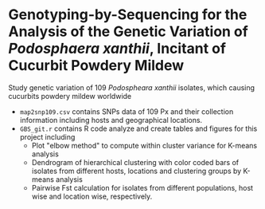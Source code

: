 # Genotyping-by-Sequencing for the Analysis of the Genetic Variation of *Podosphaera xanthii*, Incitant of Cucurbit Powdery Mildew 
Study genetic variation of 109  *Podospheara xanthii* isolates, which causing cucurbits powdery mildew worldwide <br>

- `map2snp109.csv` contains SNPs data of 109 Px and their collection information including hosts and geographical locations. 
- `GBS_git.r` contains R code analyze and create tables and figures for this project including 
  - Plot "elbow method" to compute within cluster variance for K-means analysis
  - Dendrogram of hierarchical clustering with color coded bars of isolates from different hosts, locations and clustering groups by K-means analysis
  - Pairwise Fst calculation for isolates from different populations, host wise and location wise, respectively. 
